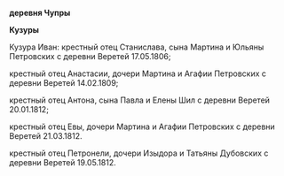 **деревня Чупры**

**Кузуры**

Кузура Иван: крестный отец Станислава, сына Мартина и Юльяны Петровских
с деревни Веретей 17.05.1806;

крестный отец Анастасии, дочери Мартина и Агафии Петровских с деревни
Веретей 14.02.1809;

крестный отец Антона, сына Павла и Елены Шил с деревни Веретей
20.01.1812;

крестный отец Евы, дочери Мартина и Агафии Петровских с деревни Веретей
21.03.1812.

крестный отец Петронели, дочери Изыдора и Татьяны Дубовских с деревни
Веретей 19.05.1812.
